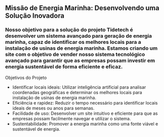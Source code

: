 ## Missão de Energia Marinha: Desenvolvendo uma Solução Inovadora

### Nosso objetivo para a solução do projeto Tidetech é desenvolver um sistema avançado para geração de energia marinha, capaz de identificar os melhores locais para a instalação de usinas de energia marinha. Estamos criando um site com o objetivo de vender nosso sistema tecnológico avançado para garantir que as empresas possam investir em energia sustentável de forma eficiente e eficaz.

Objetivos do Projeto
- Identificar locais ideais: Utilizar inteligência artificial para analisar coordenadas geográficas e determinar os melhores locais para instalação de usinas de energia marinha.
- Eficiência e rapidez: Reduzir o tempo necessário para identificar locais ideais de meses ou anos para semanas.
- Facilidade de uso: Desenvolver um site intuitivo e eficiente para que as empresas possam facilmente navegar e utilizar o sistema.
- Sustentabilidade: Promover a energia marinha como uma fonte viável e sustentável de energia.
